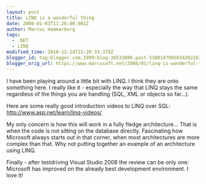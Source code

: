```yaml
---
layout: post
title: LINQ is a wonderful thing
date: 2008-01-03T11:26:00.001Z
author: Marcus Hammarberg
tags:
  - .NET
  - LINQ
modified_time: 2010-12-14T15:20:33.378Z
blogger_id: tag:blogger.com,1999:blog-36533086.post-5180147095034202263
blogger_orig_url: https://www.marcusoft.net/2008/01/linq-is-wonderful-thing.html
---
```


I have
been playing around a little bit with LINQ. I think they are onto
something here. I really like it - especially the way that LINQ stays
the same regardless of the things you are handling (SQL, XML or objects
so far...).

Here are some really good introduction videos to LINQ over SQL:
<http://www.asp.net/learn/linq-videos/>

My only concern is how this will work in a fully fledge architecture...
That is when the code is not sitting on the database directly.
Fascinating how Microsoft always starts out in that corner, when most
architectures are more complex than that. Why not putting together an
example of an architecture using LINQ.

Finally - after testdriving Visual Studio 2008 the review can be only
one: Microsoft has improved on the already best development environment.
I love it!
